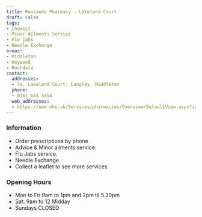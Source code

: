 ```yaml
---
title: Rowlands Pharmacy - Lakeland Court
draft: False
tags:
- Chemist
- Minor Ailments Service
- Flu jabs
- Needle Exchange
areas:
- Middleton
- Heywood
- Rochdale
contact:
  addresses:
  - 3a, Lakeland Court, Langley, Middleton
  phone:
  - 0161 643 5454
  web_addresses:
  - https://www.nhs.uk/Services/pharmacies/Overview/DefaultView.aspx?id=4743
---
```


### Information
* Order prescriptions by phone   
* Advice & Minor ailments service.   
* Flu Jabs service.    
* Needle Exchange.   
* Collect a leaflet to see more services.


### Opening Hours
* Mon to Fri  9am to 1pm and 2pm til 5.30pm
* Sat. 9am to 12 Midday
* Sundays  CLOSED
